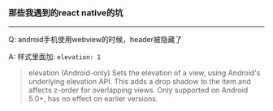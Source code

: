 ### 那些我遇到的react native的坑
---
Q: android手机使用webview的时候，header被隐藏了

A: 样式里面加: `elevation: 1`

>elevation
>(Android-only) Sets the elevation of a view, using Android's underlying elevation API. This adds a drop shadow to the item and affects z-order for overlapping views. Only supported on Android 5.0+, has no effect on earlier versions.